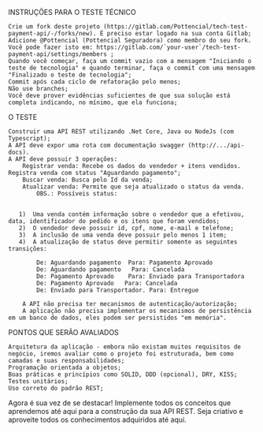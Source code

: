 INSTRUÇÕES PARA O TESTE TÉCNICO

    Crie um fork deste projeto (https://gitlab.com/Pottencial/tech-test-payment-api/-/forks/new). É preciso estar logado na sua conta Gitlab;
    Adicione @Pottencial (Pottencial Seguradora) como membro do seu fork. Você pode fazer isto em: https://gitlab.com/`your-user`/tech-test-payment-api/settings/members ;
    Quando você começar, faça um commit vazio com a mensagem "Iniciando o teste de tecnologia" e quando terminar, faça o commit com uma mensagem "Finalizado o teste de tecnologia";
    Commit após cada ciclo de refatoração pelo menos;
    Não use branches;
    Você deve prover evidências suficientes de que sua solução está completa indicando, no mínimo, que ela funciona;

O TESTE

    Construir uma API REST utilizando .Net Core, Java ou NodeJs (com Typescript);
    A API deve expor uma rota com documentação swagger (http://.../api-docs).
    A API deve possuir 3 operações:
        Registrar venda: Recebe os dados do vendedor + itens vendidos. Registra venda com status "Aguardando pagamento";
        Buscar venda: Busca pelo Id da venda;
        Atualizar venda: Permite que seja atualizado o status da venda.
            OBS.: Possíveis status: 


       1)  Uma venda contém informação sobre o vendedor que a efetivou, data, identificador do pedido e os itens que foram vendidos;
       2)  O vendedor deve possuir id, cpf, nome, e-mail e telefone;
       3)  A inclusão de uma venda deve possuir pelo menos 1 item;
       4)  A atualização de status deve permitir somente as seguintes transições:

            De: Aguardando pagamento  Para: Pagamento Aprovado
            De: Aguardando pagamento   Para: Cancelada
            De: Pagamento Aprovado    Para: Enviado para Transportadora
            De: Pagamento Aprovado   Para: Cancelada
            De: Enviado para Transportador. Para: Entregue

        A API não precisa ter mecanismos de autenticação/autorização;
        A aplicação não precisa implementar os mecanismos de persistência em um banco de dados, eles podem ser persistidos "em memória".

PONTOS QUE SERÃO AVALIADOS

    Arquitetura da aplicação - embora não existam muitos requisitos de negócio, iremos avaliar como o projeto foi estruturada, bem como camadas e suas responsabilidades;
    Programação orientada a objetos;
    Boas práticas e princípios como SOLID, DDD (opcional), DRY, KISS;
    Testes unitários;
    Uso correto do padrão REST;

Agora é sua vez de se destacar! Implemente todos os conceitos que aprendemos até aqui para a construção da sua API REST. Seja criativo e aproveite todos os conhecimentos adquiridos até aqui.